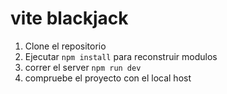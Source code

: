# vite blackjack

1. Clone el repositorio
2. Ejecutar `npm install` para reconstruir modulos
3. correr el server `npm run dev`
4. compruebe el proyecto con el local host